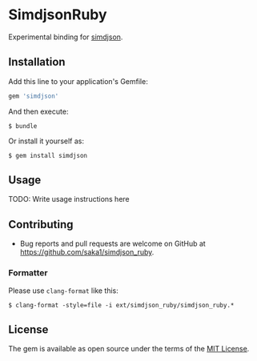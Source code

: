 # SimdjsonRuby

Experimental binding for [simdjson](https://github.com/lemire/simdjson).

## Installation

Add this line to your application's Gemfile:

```ruby
gem 'simdjson'
```

And then execute:

    $ bundle

Or install it yourself as:

    $ gem install simdjson

## Usage

TODO: Write usage instructions here

## Contributing

- Bug reports and pull requests are welcome on GitHub at https://github.com/saka1/simdjson_ruby.

### Formatter

Please use `clang-format` like this:

```
$ clang-format -style=file -i ext/simdjson_ruby/simdjson_ruby.*
```

## License

The gem is available as open source under the terms of the [MIT License](https://opensource.org/licenses/MIT).
